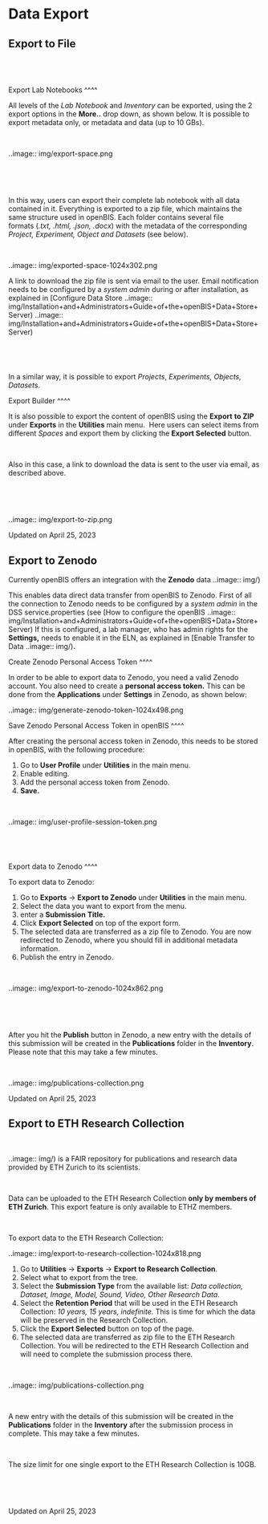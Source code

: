 Data Export
====
 
Export to File
----



 
-

Export Lab Notebooks
^^^^

  
All levels of the *Lab Notebook* and
*Inventory* can be exported, using the 2 export options in the
**More..** drop down, as shown below. It is possible to export metadata
only, or metadata and data (up to 10 GBs). 

 

..image:: img/export-space.png

 

 

In this way, users can export their
complete lab notebook with all data contained in it. Everything is
exported to a zip file, which maintains the same structure used in
openBIS. Each folder contains several file formats (*.txt, .html, .json,
.docx*) with the metadata of the corresponding *Project, Experiment,
Object and Datasets* (see below).

 

..image:: img/exported-space-1024x302.png

  
A link to download the zip file is sent via email to the user. Email
notification needs to be configured by a *system admin* during or after
installation, as explained in [Configure Data Store
..image:: img/Installation+and+Administrators+Guide+of+the+openBIS+Data+Store+Server)
..image:: img/Installation+and+Administrators+Guide+of+the+openBIS+Data+Store+Server)

 
-

In a similar way, it is possible to export *Projects*, *Experiments,
Objects, Dataset*s.

 Export Builder
^^^^

  
It is also possible to export the content
of openBIS using the **Export** **to ZIP** under **Exports** in
the **Utilities** main menu.  Here users can select items from different
*Spaces* and export them by clicking the **Export Selected**
button.

 

Also in this case, a link to download the data is sent to the user via
email, as described above.

 

 

..image:: img/export-to-zip.png

Updated on April 25, 2023
 
Export to Zenodo
----



  
Currently openBIS offers an integration with the **Zenodo** data
..image:: img/)

  
This enables data direct data transfer from openBIS to Zenodo. First of
all the connection to Zenodo needs to be configured by a *system admin*
in the DSS service.properties (see [How to configure the openBIS
..image:: img/Installation+and+Administrators+Guide+of+the+openBIS+Data+Store+Server)
If this is configured, a lab manager, who has admin rights for the
**Settings,** needs to enable it in the ELN, as explained in [Enable
Transfer to Data
..image:: img/)**.**

 Create Zenodo Personal Access Token
^^^^

  
In order to be able to export data to Zenodo, you need a valid Zenodo
account. You also need to create a **personal access token.** This can
be done from the **Applications** under **Settings** in Zenodo, as shown
below:

..image:: img/generate-zenodo-token-1024x498.png

Save Zenodo Personal Access Token in openBIS
^^^^

  
After creating the personal access token in Zenodo, this needs to be
stored in openBIS, with the following procedure:

1.  Go to **User Profile** under **Utilities** in the main menu.
2.  Enable editing.
3.  Add the personal access token from Zenodo.
4.  **Save.**

 

..image:: img/user-profile-session-token.png

 
-

Export data to Zenodo
^^^^

  
To export data to Zenodo:

1.  Go to **Exports** -&gt; **Export to Zenodo** under **Utilities** in
    the main menu.
2.  Select the data you want to export from the menu.
3.  enter a **Submission** **Title.**
4.  Click **Export Selected** on top of the export form.
5.  The selected data are transferred as a zip file to Zenodo. You are
    now redirected to Zenodo, where you should fill in additional
    metadata information.
6.  Publish the entry in Zenodo.

 

..image:: img/export-to-zenodo-1024x862.png

 

 

After you hit the **Publish** button in Zenodo, a new entry with the
details of this submission will be created in the **Publications**
folder in the **Inventory**. Please note that this may take a few
minutes.

 

..image:: img/publications-collection.png

Updated on April 25, 2023
 
Export to ETH Research Collection
----



 

..image:: img/)
is a FAIR repository for publications and research data provided by ETH
Zurich to its scientists.

 

Data can be uploaded to the ETH Research Collection **only by members of
ETH Zurich**. This export feature is only available to ETHZ members.

 

To export data to the ETH Research Collection:

..image:: img/export-to-research-collection-1024x818.png

1.  Go to **Utilities** -&gt; **Exports** -&gt; **Export to Research
    Collection**.
2.  Select what to export from the tree.
3.  Select the **Submission Type** from the available list: *Data
    collection, Dataset, Image, Model, Sound, Video, Other Research
    Data*.
4.  Select the **Retention Period** that will be used in the ETH
    Research Collection: *10 years, 15 years, indefinite.* This is time
    for which the data will be preserved in the Research Collection.
5.  Click the **Export Selected** button on top of the page.
6.  The selected data are transferred as zip file to the ETH Research
    Collection. You will be redirected to the ETH Research Collection
    and will need to complete the submission process there.

 

..image:: img/publications-collection.png

 

A new entry with the details of this submission will be created in the
**Publications** folder in the **Inventory** after the submission
process in complete. This may take a few minutes.

 

The size limit for one single export to the ETH Research Collection is
10GB.

 

 

Updated on April 25, 2023
